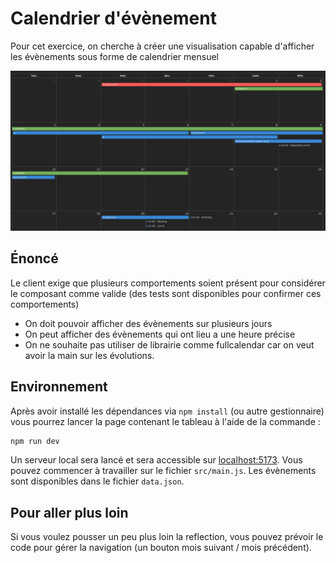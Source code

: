# Calendrier d'évènement

Pour cet exercice, on cherche à créer une visualisation capable d'afficher les évènements sous forme de calendrier mensuel

![Rendu attendu](./screenshot.jpg)

## Énoncé

Le client exige que plusieurs comportements soient présent pour considérer le composant comme valide (des tests sont disponibles pour confirmer ces comportements)

- On doit pouvoir afficher des évènements sur plusieurs jours
- On peut afficher des évènements qui ont lieu a une heure précise
- On ne souhaite pas utiliser de librairie comme fullcalendar car on veut avoir la main sur les évolutions.

## Environnement

Après avoir installé les dépendances via `npm install` (ou autre gestionnaire) vous pourrez lancer la page contenant le tableau à l'aide de la commande :

```bash
npm run dev
```

Un serveur local sera lancé et sera accessible sur [localhost:5173](http://localhost:5173). Vous pouvez commencer à travailler sur le fichier `src/main.js`. Les évènements sont disponibles dans le fichier `data.json`.

## Pour aller plus loin

Si vous voulez pousser un peu plus loin la reflection, vous pouvez prévoir le code pour gérer la navigation (un bouton mois suivant / mois précédent).
